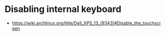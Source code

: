 # Disabling internal keyboard
- https://wiki.archlinux.org/title/Dell_XPS_13_(9343)#Disable_the_touchscreen